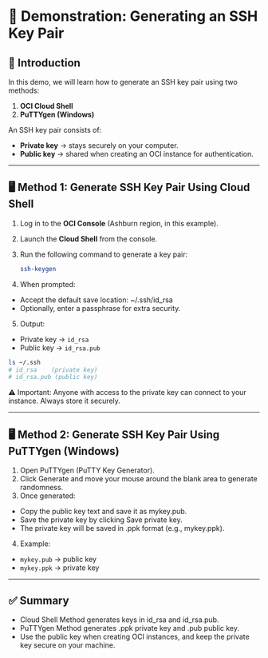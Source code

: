 # 🔑 Demonstration: Generating an SSH Key Pair

## 📌 Introduction
In this demo, we will learn how to generate an SSH key pair using two methods:  

1. **OCI Cloud Shell**  
2. **PuTTYgen (Windows)**  

An SSH key pair consists of:
- **Private key** → stays securely on your computer.  
- **Public key** → shared when creating an OCI instance for authentication.  

---

## 🖥️ Method 1: Generate SSH Key Pair Using Cloud Shell

1. Log in to the **OCI Console** (Ashburn region, in this example).  
2. Launch the **Cloud Shell** from the console.  
3. Run the following command to generate a key pair:

   ```bash
   ssh-keygen
   ```
4. When prompted:
  - Accept the default save location: ~/.ssh/id_rsa
  - Optionally, enter a passphrase for extra security.
5. Output:
  - Private key → `id_rsa`
  - Public key → `id_rsa.pub`
  ```bash
  ls ~/.ssh
  # id_rsa    (private key)
  # id_rsa.pub (public key)
  ```
⚠️ Important:
Anyone with access to the private key can connect to your instance. Always store it securely.

---

## 🖥️ Method 2: Generate SSH Key Pair Using PuTTYgen (Windows)

1. Open PuTTYgen (PuTTY Key Generator).
2. Click Generate and move your mouse around the blank area to generate randomness.
3. Once generated:
  - Copy the public key text and save it as mykey.pub.
  - Save the private key by clicking Save private key.
  - The private key will be saved in .ppk format (e.g., mykey.ppk).
4. Example:
  - `mykey.pub` → public key
  - `mykey.ppk` → private key

---

## ✅ Summary

- Cloud Shell Method generates keys in id_rsa and id_rsa.pub.
- PuTTYgen Method generates .ppk private key and .pub public key.
- Use the public key when creating OCI instances, and keep the private key secure on your machine.
